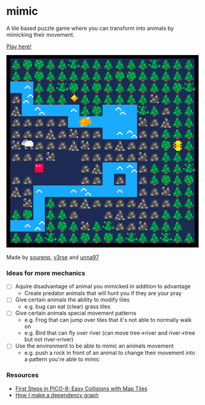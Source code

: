 # mimic
A tile based puzzle game where you can transform into animals by mimicking their movement.

[Play here!](https://www.lexaloffle.com/bbs/?tid=37345)

![demo6](images/demo6.gif)

Made by [sourenp](https://github.com/sourenp), [v3rse](https://github.com/v3rse) and [unna97](https://github.com/unna97)

### Ideas for more mechanics
- [ ] Aquire disadvantage of animal you mimicked in addition to advantage
  - Create predator animals that will hunt you if they are your pray
- [ ] Give certain animals the ability to modify tiles
  - e.g. bug can eat (clear) grass tiles
- [ ] Give certain animals special movement patterns
  - e.g. Frog that can jump over tiles that it's not able to normally walk on
  - e.g. Bird that can fly over river (can move tree->river and river->tree but not river->river)
- [ ] Use the environment to be able to mimic an animals movement
  - e.g. push a rock in front of an animal to change their movement into a pattern you're able to mimic

### Resources

- [First Steps in PICO-8: Easy Collisions with Map Tiles](http://gamedev.docrobs.co.uk/first-steps-in-pico-8-easy-collisions-with-map-tiles)
- [How I make a dependency graph](https://www.patreon.com/posts/how-i-make-graph-20631617)
